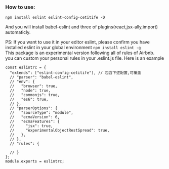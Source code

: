 ### How to use:
`npm install eslint eslint-config-cetitife -D`  

And you will install babel-eslint and three of plugins(react,jsx-ally,import) automaticly.  

PS: If you want to use it in your editor eslint, please confirm you have installed eslint in your global environment `npm install eslint -g`  
    This package is an experimental version following all of rules of Airbnb.  
    you can custom your personal rules in your .eslint.js file. Here is an example
```
const eslintrc = {
  "extends": ["eslint-config-cetitife"], // 包含下述配置,可覆盖
  // "parser": "babel-eslint",
  // "env": {
  //   "browser": true,
  //   "node": true,
  //   "commonjs": true,
  //   "es6": true,
  // },
  // "parserOptions": {
  //   "sourceType": "module",
  //   "ecmaVersion": 6,
  //   "ecmaFeatures": {
  //     "jsx": true,
  //     "experimentalObjectRestSpread": true,
  //   },
  // },
  // "rules": {

  // }
};
module.exports = eslintrc;
```